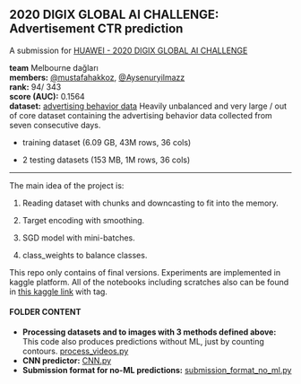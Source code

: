 ## 2020 DIGIX GLOBAL AI CHALLENGE: Advertisement CTR prediction

A submission for  [HUAWEI - 2020 DIGIX GLOBAL AI CHALLENGE](https://developer.huawei.com/consumer/en/activity/devStarAI/algo/competition.html#/preliminary/info/digix-trail-03/introduction)

**team** Melbourne dağları  
**members:** [@mustafahakkoz](https://github.com/mustafahakkoz), [@Aysenuryilmazz](https://github.com/Aysenuryilmazz)  
**rank:** 94/ 343  
**score (AUC):** 0.1564  
**dataset:** [advertising behavior data](https://developer.huawei.com/consumer/en/activity/devStarAI/algo/competition.html#/preliminary/info/digix-trail-03/data) Heavily unbalanced and very large / out of core dataset containing the advertising behavior data collected from seven consecutive days. 

- training dataset (6.09 GB, 43M rows, 36 cols)

- 2 testing datasets (153 MB, 1M rows, 36 cols) 

---

The main idea of the project is:

1. Reading dataset with chunks and downcasting to fit into the memory.

2. Target encoding with smoothing.

3. SGD model with mini-batches.

4. class_weights to balance classes.

This repo only contains of final versions. Experiments are implemented in kaggle platform. All of the notebooks including scratches also can be found in [this kaggle link](https://www.kaggle.com/hakkoz/notebooks) with <CTR> tag.

#### FOLDER CONTENT

- **Processing datasets and to images with 3 methods defined above:** This code also produces predictions without ML, just by counting contours. [process_videos.py](https://github.com/mustafahakkoz/ALZHEIMER-contest/blob/master/process_videos.py)  
- **CNN predictor:** [CNN.py](https://github.com/mustafahakkoz/ALZHEIMER-contest/blob/master/CNN.py)  
- **Submission format for no-ML predictions:** [submission_format_no_ml.py](https://github.com/mustafahakkoz/ALZHEIMER-contest/blob/master/submission_format_no_ml.py) 
